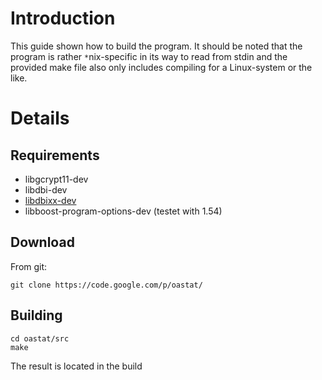 # Introduction #

This guide shown how to build the program. It should be noted that the program is rather `*`nix-specific in its way to read from stdin and the provided make file also only includes compiling for a Linux-system or the like.


# Details #

## Requirements ##

  * libgcrypt11-dev
  * libdbi-dev
  * [libdbixx-dev](http://sourceforge.net/projects/cppcms/files/dbixx/0.0.4/)
  * libboost-program-options-dev (testet with 1.54)

## Download ##

From git:
```
git clone https://code.google.com/p/oastat/ 
```

## Building ##
```
cd oastat/src
make
```
The result is located in the build